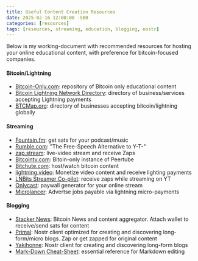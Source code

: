 ```yaml
---
title: Useful Content Creation Resources
date: 2025-02-16 12:00:00 -500
categories: [resources]
tags: [resources, streaming, education, blogging, nostr]
---
```


Below is my working-document with recommended resources for hosting your online educational content, with preference for bitcoin-focused companies. 

#### Bitcoin/Lightning
- [Bitcoin-Only.com](https://bitcoin-only.com/store-tools): repository of Bitcoin only educational content
- [Bitcoin Lightning Network Directory](https://acceptlightning.com/index.html): directory of business/services accepting Lightning payments
- [BTCMap.org](https://btcmap.org/): directory of businesses accepting bitcoin/lightning globally

#### Streaming
- [Fountain.fm](https://fountain.fm/): get sats for your podcast/music  
- [Rumble.com](https://rumble.com/): "The Free-Speech Alternative to Y-T-" 
- [zap.stream](https://zap.stream/): live-video stream and receive Zaps
- [Bitcointv.com](https://bitcointv.com/home): Bitoin-only instance of Peertube
- [Bitchute.com](https://www.bitchute.com/): host/watch bitcoin content
- [lightning.video](https://lightning.video/): Monetize video content and receive lighting payments
- [LNBits Streamer Co-pilot](https://darth-coin.github.io/merchants/lnbits-stream-copilot-en.html): receive zaps while streaming on YT
- [Onlycast](https://kriptode.com/onlycast/new.html): paywall generator for your online stream
- [Microlancer](https://microlancer.io/): Advertse jobs payable via lightning micro-payments 

#### Blogging 
- [Stacker News](https://stacker.news/): Bitcoin News and content aggregator. Attach wallet to receive/send sats for content
- [Primal](https://primal.net/reads): Nostr client optimized for creating and discovering long-form/micro blogs. Zap or get zapped for original content
- [Yakihonne](https://www.yakihonne.com/): Nostr client for creating and discovering long-form blogs
- [Mark-Down Cheat-Sheet](https://www.markdownguide.org/cheat-sheet/): essential reference for Markdown editing